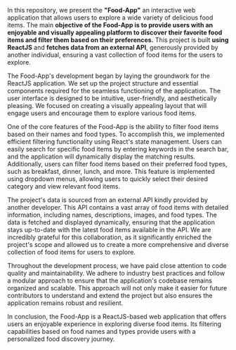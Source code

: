 In this repository, we present the **"Food-App"** an interactive web application that allows users to explore a wide variety of delicious food items. The main **objective of the Food-App is to provide users with an enjoyable and visually appealing platform to discover their favorite food items and filter them based on their preferences.** This project is built **using ReactJS** and **fetches data from an external API**, generously provided by another individual, ensuring a vast collection of food items for the users to explore.

The Food-App's development began by laying the groundwork for the ReactJS application. We set up the project structure and essential components required for the seamless functioning of the application. The user interface is designed to be intuitive, user-friendly, and aesthetically pleasing. We focused on creating a visually appealing layout that will engage users and encourage them to explore various food items.

One of the core features of the Food-App is the ability to filter food items based on their names and food types. To accomplish this, we implemented efficient filtering functionality using React's state management. Users can easily search for specific food items by entering keywords in the search bar, and the application will dynamically display the matching results. Additionally, users can filter food items based on their preferred food types, such as breakfast, dinner, lunch, and more. This feature is implemented using dropdown menus, allowing users to quickly select their desired category and view relevant food items.

The project's data is sourced from an external API kindly provided by another developer. This API contains a vast array of food items with detailed information, including names, descriptions, images, and food types. The data is fetched and displayed dynamically, ensuring that the application stays up-to-date with the latest food items available in the API. We are incredibly grateful for this collaboration, as it significantly enriched the project's scope and allowed us to create a more comprehensive and diverse collection of food items for users to explore.

Throughout the development process, we have paid close attention to code quality and maintainability. We adhere to industry best practices and follow a modular approach to ensure that the application's codebase remains organized and scalable. This approach will not only make it easier for future contributors to understand and extend the project but also ensures the application remains robust and resilient.

In conclusion, the Food-App is a ReactJS-based web application that offers users an enjoyable experience in exploring diverse food items. Its filtering capabilities based on food names and types provide users with a personalized food discovery journey.
